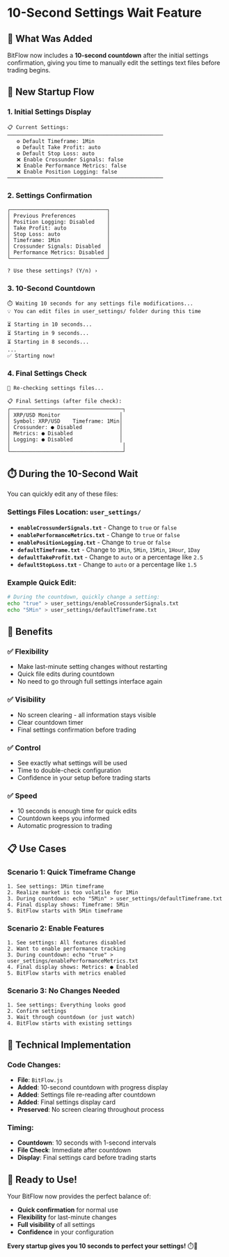 # 10-Second Settings Wait Feature

## 🎯 What Was Added

BitFlow now includes a **10-second countdown** after the initial settings confirmation, giving you time to manually edit the settings text files before trading begins.

## 🚀 New Startup Flow

### 1. Initial Settings Display
```
📋 Current Settings:
──────────────────────────────────────────────────
   ⚙️ Default Timeframe: 1Min
   ⚙️ Default Take Profit: auto
   ⚙️ Default Stop Loss: auto
   ❌ Enable Crossunder Signals: false
   ❌ Enable Performance Metrics: false
   ❌ Enable Position Logging: false
──────────────────────────────────────────────────
```

### 2. Settings Confirmation
```
┌───────────────────────────────┐
│ Previous Preferences          │
│ Position Logging: Disabled    │
│ Take Profit: auto             │
│ Stop Loss: auto               │
│ Timeframe: 1Min               │
│ Crossunder Signals: Disabled  │
│ Performance Metrics: Disabled │
└───────────────────────────────┘

? Use these settings? (Y/n) › 
```

### 3. 10-Second Countdown
```
⏱️ Waiting 10 seconds for any settings file modifications...
💡 You can edit files in user_settings/ folder during this time

⏳ Starting in 10 seconds... 
⏳ Starting in 9 seconds... 
⏳ Starting in 8 seconds... 
...
✅ Starting now!
```

### 4. Final Settings Check
```
🔄 Re-checking settings files...

📋 Final Settings (after file check):
┌────────────────────────────────────┐
│ XRP/USD Monitor                   │
│ Symbol: XRP/USD    Timeframe: 1Min│
│ Crossunder: ● Disabled            │
│ Metrics: ● Disabled               │
│ Logging: ● Disabled               │
│                                    │
└────────────────────────────────────┘
```

## ⏱️ During the 10-Second Wait

You can quickly edit any of these files:

### Settings Files Location: `user_settings/`
- **`enableCrossunderSignals.txt`** - Change to `true` or `false`
- **`enablePerformanceMetrics.txt`** - Change to `true` or `false`  
- **`enablePositionLogging.txt`** - Change to `true` or `false`
- **`defaultTimeframe.txt`** - Change to `1Min`, `5Min`, `15Min`, `1Hour`, `1Day`
- **`defaultTakeProfit.txt`** - Change to `auto` or a percentage like `2.5`
- **`defaultStopLoss.txt`** - Change to `auto` or a percentage like `1.5`

### Example Quick Edit:
```bash
# During the countdown, quickly change a setting:
echo "true" > user_settings/enableCrossunderSignals.txt
echo "5Min" > user_settings/defaultTimeframe.txt
```

## 🎯 Benefits

### ✅ **Flexibility**
- Make last-minute setting changes without restarting
- Quick file edits during countdown
- No need to go through full settings interface again

### ✅ **Visibility** 
- No screen clearing - all information stays visible
- Clear countdown timer
- Final settings confirmation before trading

### ✅ **Control**
- See exactly what settings will be used
- Time to double-check configuration
- Confidence in your setup before trading starts

### ✅ **Speed**
- 10 seconds is enough time for quick edits
- Countdown keeps you informed
- Automatic progression to trading

## 📋 Use Cases

### Scenario 1: Quick Timeframe Change
```
1. See settings: 1Min timeframe
2. Realize market is too volatile for 1Min
3. During countdown: echo "5Min" > user_settings/defaultTimeframe.txt
4. Final display shows: Timeframe: 5Min
5. BitFlow starts with 5Min timeframe
```

### Scenario 2: Enable Features
```
1. See settings: All features disabled
2. Want to enable performance tracking
3. During countdown: echo "true" > user_settings/enablePerformanceMetrics.txt
4. Final display shows: Metrics: ● Enabled
5. BitFlow starts with metrics enabled
```

### Scenario 3: No Changes Needed
```
1. See settings: Everything looks good
2. Confirm settings
3. Wait through countdown (or just watch)
4. BitFlow starts with existing settings
```

## 🔧 Technical Implementation

### Code Changes:
- **File**: `BitFlow.js`
- **Added**: 10-second countdown with progress display
- **Added**: Settings file re-reading after countdown
- **Added**: Final settings display card
- **Preserved**: No screen clearing throughout process

### Timing:
- **Countdown**: 10 seconds with 1-second intervals
- **File Check**: Immediate after countdown
- **Display**: Final settings card before trading starts

## 🚀 Ready to Use!

Your BitFlow now provides the perfect balance of:
- **Quick confirmation** for normal use
- **Flexibility** for last-minute changes  
- **Full visibility** of all settings
- **Confidence** in your configuration

**Every startup gives you 10 seconds to perfect your settings!** ⏱️🎯